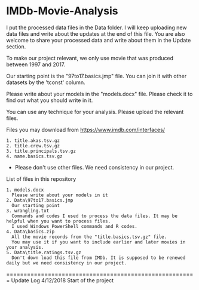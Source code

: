 # IMDb-Movie-Analysis

I put the processed data files in the Data folder. I will keep uploading new data files and write about the updates at the end of this file. You are also welcome to share your processed data and write about them in the Update section.

To make our project relevant, we only use movie that was produced between 1997 and 2017.

Our starting point is the "97to17.basics.jmp" file. You can join it with other datasets by the 'tconst' column.

Please write about your models in the "models.docx" file. Please check it to find out what you should write in it.

You can use any technique for your analysis. Please upload the relevant files.

Files you may download from https://www.imdb.com/interfaces/

    1. title.akas.tsv.gz
    2. title.crew.tsv.gz
    3. title.principals.tsv.gz
    4. name.basics.tsv.gz

  * Please don't use other files. We need consistency in our project.

List of files in this repository

    1. models.docx
      Please write about your models in it
    2. Data\97to17.basics.jmp
      Our starting point
    3. wrangling.txt
      Commands and codes I used to process the data files. It may be helpful when you want to process files.
      I used Windows PowerShell commands and R codes.
    4. Data\basics.zip
      All the movie records from the "title.basics.tsv.gz" file.
      You may use it if you want to include earlier and later movies in your analysis.
    5. Data\title.ratings.tsv.gz
      Don't down load this file from IMDb. It is supposed to be renewed daily but we need consistency in our project.

=======================================================
Update Log
4/12/2018 Start of the project
